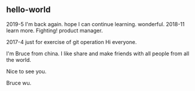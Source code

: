 ## hello-world
2019-5
 I'm back again. hope I can continue learning. wonderful.
2018-11
 learn more. Fighting!  product manager.

2017-4
just for exercise of git operation
Hi everyone.

I'm Bruce from china. I like share and make friends with all people from all the world.

Nice to see you.


  Bruce wu.

